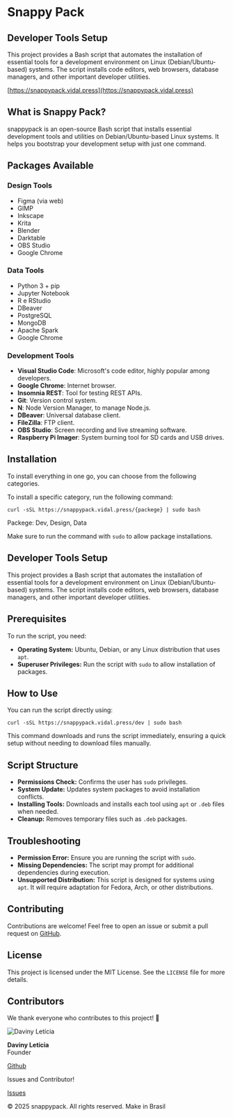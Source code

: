 # Snappy Pack

## Developer Tools Setup

This project provides a Bash script that automates the installation of essential tools for a development environment on Linux (Debian/Ubuntu-based) systems. The script installs code editors, web browsers, database managers, and other important developer utilities.

[https://snappypack.vidal.press](https://snappypack.vidal.press)

<div class="container">
    <h2>What is Snappy Pack?</h2>
    <p>snappypack is an open-source Bash script that installs essential development tools and utilities on Debian/Ubuntu-based Linux systems. It helps you bootstrap your development setup with just one command.</p>
<h2>Packages Available</h2>
<h3>Design Tools</h3>
<ul>
<li>Figma (via web)</li>
<li>GIMP</li>
<li>Inkscape</li>
<li>Krita</li>
<li>Blender</li>
<li>Darktable</li>
<li>OBS Studio</li>
<li>Google Chrome</li>
    </ul>
    <h3>Data Tools</h3>
    <ul>
       <li> Python 3 + pip</li>
<li>Jupyter Notebook</li>
<li>R e RStudio</li>
<li>DBeaver</li>
<li>PostgreSQL</li>
<li>MongoDB</li>
<li>Apache Spark</li>
<li>Google Chrome</li>
    </ul>
    <h3>Development Tools</h3>
<ul>
<li><strong>Visual Studio Code</strong>: Microsoft's code editor, highly popular among developers.</li>
<li><strong>Google Chrome</strong>: Internet browser.</li>
<li><strong>Insomnia REST</strong>: Tool for testing REST APIs.</li>
<li><strong>Git</strong>: Version control system.</li>
<li><strong>N</strong>: Node Version Manager, to manage Node.js.</li>
<li><strong>DBeaver</strong>: Universal database client.</li>
<li><strong>FileZilla</strong>: FTP client.</li>
<li><strong>OBS Studio</strong>: Screen recording and live streaming software.</li>
<li><strong>Raspberry Pi Imager</strong>: System burning tool for SD cards and USB drives.</li>
</ul>
    <h2>Installation</h2>
    <p>To install everything in one go, you can choose from the following categories.</p> 
    <p>To install a specific category, run the following command:</p>
    <pre><code>curl -sSL https://snappypack.vidal.press/{packege} | sudo bash </code></pre>
    <p>Packege: Dev, Design, Data<p>
    <p>Make sure to run the command with <code>sudo</code> to allow package installations.</p>
    <h2>Developer Tools Setup</h2>
    <p>This project provides a Bash script that automates the installation of essential tools for a development environment on Linux (Debian/Ubuntu-based) systems. The script installs code editors, web browsers, database managers, and other important developer utilities.</p>
    <h2>Prerequisites</h2>
    <p>To run the script, you need:</p>
    <ul>
        <li><strong>Operating System:</strong> Ubuntu, Debian, or any Linux distribution that uses <code>apt</code>.</li>
        <li><strong>Superuser Privileges:</strong> Run the script with <code>sudo</code> to allow installation of packages.</li>
    </ul>
    <h2>How to Use</h2>
    <p>You can run the script directly using:</p>
    <pre><code>curl -sSL https://snappypack.vidal.press/dev | sudo bash</code></pre>
    <p>This command downloads and runs the script immediately, ensuring a quick setup without needing to download files manually.</p>
    <h2>Script Structure</h2>
    <ul>
        <li><strong>Permissions Check:</strong> Confirms the user has <code>sudo</code> privileges.</li>
        <li><strong>System Update:</strong> Updates system packages to avoid installation conflicts.</li>
        <li><strong>Installing Tools:</strong> Downloads and installs each tool using <code>apt</code> or <code>.deb</code> files when needed.</li>
        <li><strong>Cleanup:</strong> Removes temporary files such as <code>.deb</code> packages.</li>
    </ul>
    <h2>Troubleshooting</h2>
    <ul>
        <li><strong>Permission Error:</strong> Ensure you are running the script with <code>sudo</code>.</li>
        <li><strong>Missing Dependencies:</strong> The script may prompt for additional dependencies during execution.</li>
        <li><strong>Unsupported Distribution:</strong> This script is designed for systems using <code>apt</code>. It will require adaptation for Fedora, Arch, or other distributions.</li>
    </ul>
    <h2>Contributing</h2>
    <p>Contributions are welcome! Feel free to open an issue or submit a pull request on <a href="https://github.com/davinyleticia/snappypack" target="_blank">GitHub</a>.</p>
    <h2>License</h2>
    <p>This project is licensed under the MIT License. See the <code>LICENSE</code> file for more details.</p>
    <h2>Contributors</h2>
    <p>We thank everyone who contributes to this project! 🎉</p>
    <div class="contributor">
        <img src="https://avatars.githubusercontent.com/davinyleticia" alt="Daviny Letícia">
        <div>
            <p><strong>Daviny Letícia</strong><br>Founder</p>
            <p></p><a href="https://github.com/davinyleticia">Github</a></p>
        </div>
    </div>
</div>
<div class="call-to-action">
    <p>Issues and Contributor!</p>
    <a href="https://github.com/davinyleticia/snappypack/issues" class="cta-button">Issues</a>
</div>
<footer class="footer">
    <p>&copy; 2025 snappypack. All rights reserved. Make in Brasil</p>
</footer>
